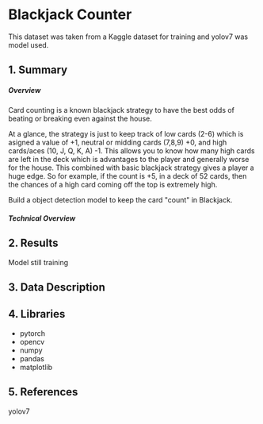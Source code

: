 # Blackjack Counter
This dataset was taken from a Kaggle dataset for training and yolov7 was model used.  

## 1. Summary 

##### Overview
Card counting is a known blackjack strategy to have the best odds of beating or breaking even against the house.

At a glance, the strategy is just to keep track of low cards (2-6) which is asigned a value of +1, neutral or midding cards (7,8,9) +0, and high cards/aces (10, J, Q, K, A) -1. This allows you to know how many high cards are left in the deck which is advantages to the player and generally worse for the house. This combined with basic blackjack strategy gives a player a huge edge. So for example, if the count is +5, in a deck of 52 cards, then the chances of a high card coming off the top is extremely high. 

Build a object detection model to keep the card "count" in Blackjack.

##### Technical Overview


## 2. Results
Model still training


## 3. Data Description

  
## 4. Libraries
- pytorch
- opencv
- numpy
- pandas
- matplotlib


## 5. References
yolov7

